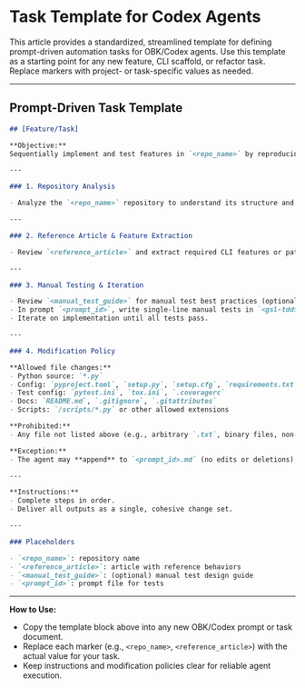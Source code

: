 # Task Template for Codex Agents

This article provides a standardized, streamlined template for defining prompt-driven automation tasks for OBK/Codex agents. Use this template as a starting point for any new feature, CLI scaffold, or refactor task. Replace markers with project- or task-specific values as needed.

---

## Prompt-Driven Task Template

```markdown
## [Feature/Task]

**Objective:**  
Sequentially implement and test features in `<repo_name>` by reproducing behaviors from `<reference_article>`. All changes should be delivered as a single, unified change set.

---

### 1. Repository Analysis

- Analyze the `<repo_name>` repository to understand its structure and capabilities.

---

### 2. Reference Article & Feature Extraction

- Review `<reference_article>` and extract required CLI features or patterns (list explicitly if possible).

---

### 3. Manual Testing & Iteration

- Review `<manual_test_guide>` for manual test best practices (optional).
- In prompt `<prompt_id>`, write single-line manual tests in `<gsl-tdd>`, each in its own `<gsl-test>` element, covering all required behaviors and edge cases.
- Iterate on implementation until all tests pass.

---

### 4. Modification Policy

**Allowed file changes:**  
- Python source: `*.py`
- Config: `pyproject.toml`, `setup.py`, `setup.cfg`, `requirements.txt`, `MANIFEST.in`
- Test config: `pytest.ini`, `tox.ini`, `.coveragerc`
- Docs: `README.md`, `.gitignore`, `.gitattributes`
- Scripts: `/scripts/*.py` or other allowed extensions

**Prohibited:**  
- Any file not listed above (e.g., arbitrary `.txt`, binary files, non-Python source, OS/user files)

**Exception:**  
- The agent may **append** to `<prompt_id>.md` (no edits or deletions), for traceability only.

---

**Instructions:**  
- Complete steps in order.  
- Deliver all outputs as a single, cohesive change set.

---

### Placeholders

- `<repo_name>`: repository name
- `<reference_article>`: article with reference behaviors
- `<manual_test_guide>`: (optional) manual test design guide
- `<prompt_id>`: prompt file for tests
```

---

**How to Use:**

* Copy the template block above into any new OBK/Codex prompt or task document.
* Replace each marker (e.g., `<repo_name>`, `<reference_article>`) with the actual value for your task.
* Keep instructions and modification policies clear for reliable agent execution.
